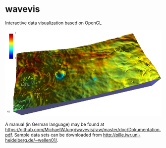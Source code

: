 # wavevis
Interactive data visualization based on OpenGL

![Screenshot](doc/screenshot.png)

A manual (in German language) may be found at https://github.com/MichaelWJung/wavevis/raw/master/doc/Dokumentation.pdf.
Sample data sets can be downloaded from http://pille.iwr.uni-heidelberg.de/~wellen01/.
